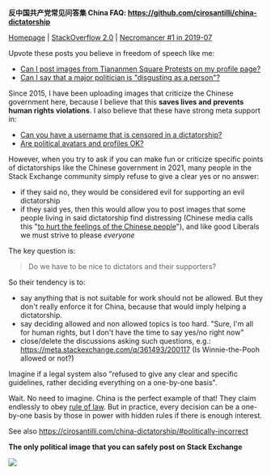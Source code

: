 **反中国共产党常见问答集 China FAQ: https://github.com/cirosantilli/china-dictatorship**

[Homepage](http://cirosantilli.com/) | [StackOverflow 2.0](https://github.com/cirosantilli/write-free-science-books-to-get-famous-website) | [Necromancer #1 in 2019-07](https://data.stackexchange.com/stackoverflow/revision/300735/1283496/users-with-most-necromancer-badges-at-a-given-date?Date=2019-07-15)

Upvote these posts you believe in freedom of speech like me:

- [Can I post images from Tiananmen Square Protests on my profile page?](https://meta.stackexchange.com/q/366163/200117)
- [Can I say that a major politician is "disgusting as a person"?](https://meta.stackexchange.com/a/366164/200117)

Since 2015, I have been uploading images that criticize the Chinese government here, because I believe that this **saves lives and prevents human rights violations**. I also believe that these have strong meta support in:

- [Can you have a username that is censored in a dictatorship?](https://meta.stackoverflow.com/q/349131/895245)
- [Are political avatars and profiles OK?](https://meta.stackoverflow.com/q/267368/895245)

However, when you try to ask if you can make fun or criticize specific points of dictatorships like the Chinese government in 2021, many people in the Stack Exchange community simply refuse to give a clear yes or no answer:

- if they said no, they would be considered evil for supporting an evil dictatorship 
- if they said yes, then this would allow you to post images that some people living in said dictatorship find distressing (Chinese media calls this "[to hurt the feelings of the Chinese people](https://en.wikipedia.org/wiki/Hurting_the_feelings_of_the_Chinese_people)"), and like good Liberals we must strive to please *everyone*

The key question is:

> Do we have to be nice to dictators and their supporters?

So their tendency is to:

- say anything that is not suitable for work should not be allowed. But they don't really enforce it for China, because that would imply helping a dictatorship.
- say deciding allowed and non allowed topics is too hard. "Sure, I'm all for human rights, but I don't have the time to say yes/no right now"
- close/delete the discussions asking such questions, e.g.: https://meta.stackexchange.com/q/361493/200117 (Is Winnie-the-Pooh allowed or not?)

Imagine if a legal system also "refused to give any clear and specific guidelines, rather deciding everything on a one-by-one basis".

Wait. No need to imagine. China is the perfect example of that! They claim endlessly to obey [rule of law](https://en.wikipedia.org/wiki/Rule_of_law). But in practice, every decision can be a one-by-one basis by those in power with hidden rules if there is enough interest.

See also https://cirosantilli.com/china-dictatorship/#politically-incorrect

**The only political image that you can safely post on Stack Exchange**

![](https://i.stack.imgur.com/W0Ktv.jpg)
